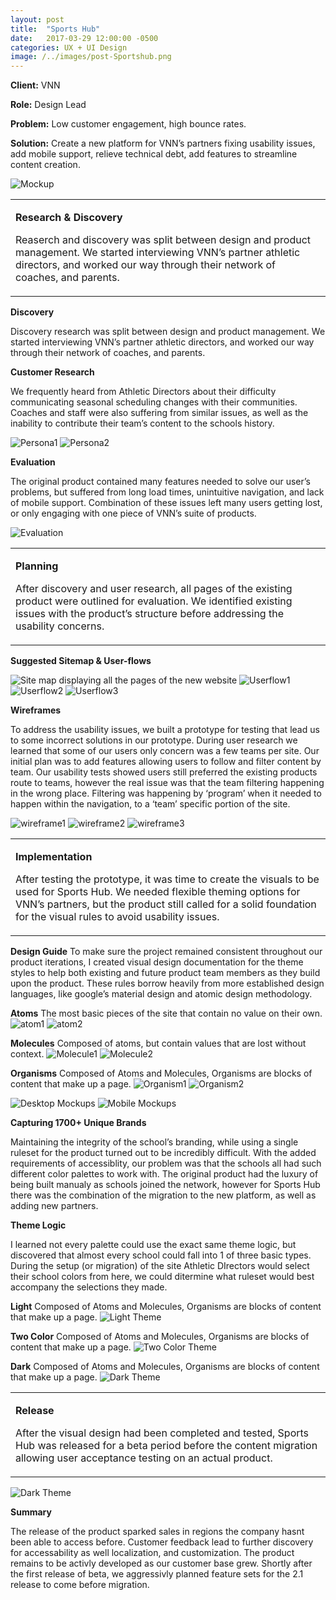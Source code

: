 ```yaml
---
layout: post
title:  "Sports Hub"
date:   2017-03-29 12:00:00 -0500
categories: UX + UI Design
image: /../images/post-Sportshub.png
---
```


**Client:** VNN

**Role:** Design Lead

**Problem:** Low customer engagement, high bounce rates.  

**Solution:** Create a new platform for VNN’s partners fixing usability issues, add mobile support, relieve technical debt, add features to streamline content creation.

![Mockup](/../images/posts/sports-hub/devices.png)


<table class="post-content-section">
    <tr>
        <td>
        <p><strong>Research & Discovery</strong></p>
        <p>Reaserch and discovery was split between design and product management. We started interviewing VNN’s partner athletic directors, and worked our way through their network of coaches, and parents. </p>
        </td>
    </tr>
</table>

**Discovery**

Discovery research was split between design and product management. We started interviewing VNN’s partner athletic directors, and worked our way through their network of coaches, and parents.



**Customer Research**

We frequently heard from Athletic Directors about their difficulty communicating seasonal scheduling changes with their communities. Coaches and staff were also suffering from similar issues, as well as the inability to contribute their team’s content to the schools history.

![Persona1](/../images/posts/sports-hub/th/th-persona1.png)
![Persona2](/../images/posts/sports-hub/th/th-persona2.png)

**Evaluation**

The original product contained many features needed to solve our user’s problems, but suffered from long load times, unintuitive navigation, and lack of mobile support. Combination of these issues left many users getting lost, or only engaging with one piece of VNN’s suite of products.

![Evaluation](/../images/posts/sports-hub/th/th-evaluation.png)


<table class="post-content-section">
    <tr>
        <td>
        <p><strong>Planning</strong></p>
        <p>After discovery and user research, all pages of the existing product were outlined for evaluation. We identified existing issues with the product’s structure before addressing the usability concerns.</p>
        </td>
    </tr>
</table>



**Suggested Sitemap & User-flows**

![Site map displaying all the pages of the new website](/../images/posts/sports-hub/full/full-sitemap.png)
![Userflow1](/../images/posts/sports-hub/th/th-userflow1.png)
![Userflow2](/../images/posts/sports-hub/th/th-userflow2.png)
![Userflow3](/../images/posts/sports-hub/th/th-userflow3.png)


**Wireframes**

To address the usability issues, we built a prototype for testing that lead us to some incorrect solutions in our prototype. During user research we learned that some of our users only concern was a few teams per site.  Our initial plan was to add features allowing users to follow and filter content by team. Our usability tests showed users still preferred the existing products route to teams, however the real issue was that the team filtering happening in the wrong place.  Filtering was happening by ‘program’ when it needed to happen within the navigation, to a ‘team’ specific portion of the site.

![wireframe1](/../images/posts/sports-hub/th/th-wireframe1.png)
![wireframe2](/../images/posts/sports-hub/th/th-wireframe2.png)
![wireframe3](/../images/posts/sports-hub/th/th-wireframe3.png)



<table class="post-content-section">
    <tr>
        <td>
        <p><strong>Implementation</strong></p>
        <p>After testing the prototype, it was time to create the visuals to be used for Sports Hub. We needed flexible theming options for VNN’s partners, but the product still called for a solid foundation for the visual rules to avoid usability issues.</p>
        </td>
    </tr>
</table>



**Design Guide**
To make sure the project remained consistent throughout our product iterations, I created visual design documentation for the theme styles to help both existing and future product team members as they build upon the product. These rules borrow heavily from more established design languages, like google’s material design and atomic design methodology.


**Atoms**
The most basic pieces of the site that contain no value on their own.
![atom1](/../images/posts/sports-hub/th/th-atom1.png)
![atom2](/../images/posts/sports-hub/th/th-atom2.png)

**Molecules**
Composed of atoms, but contain values that are lost without context.
![Molecule1](/../images/posts/sports-hub/th/th-molecule1.png)
![Molecule2](/../images/posts/sports-hub/th/th-molecule2.png)

**Organisms**
Composed of Atoms and Molecules, Organisms are blocks of content that make up a page.
![Organism1](/../images/posts/sports-hub/th/th-organism1.png)
![Organism2](/../images/posts/sports-hub/th/th-organism2.png)



![Desktop Mockups](/../images/posts/sports-hub/th/th-desk.png)
![Mobile Mockups](/../images/posts/sports-hub/th/th-mobile.png)



**Capturing 1700+ Unique Brands**

Maintaining the integrity of the school’s branding, while using a single ruleset for the product turned out to be incredibly difficult. With the added requirements of accessiblity, our problem was that the schools all had such different color palettes to work with. The original product had the luxury of being built manualy as schools joined the network, however for Sports Hub there was the combination of the migration to the new platform, as well as adding new partners.



**Theme Logic**

I learned not every palette could use the exact same theme logic, but discovered that almost every school could fall into 1 of three basic types. During the setup (or migration) of the site Athletic DIrectors would select their school colors from here, we could ditermine what ruleset would best accompany the selections they made.

**Light**
Composed of Atoms and Molecules, Organisms are blocks of content that make up a page.
![Light Theme](/../images/posts/sports-hub/th/th-light.png)

**Two Color**
Composed of Atoms and Molecules, Organisms are blocks of content that make up a page.
![Two Color Theme](/../images/posts/sports-hub/th/th-twocolor.png)

**Dark**
Composed of Atoms and Molecules, Organisms are blocks of content that make up a page.
![Dark Theme](/../images/posts/sports-hub/th/th-dark.png)


<table class="post-content-section">
    <tr>
        <td>
        <p><strong>Release</strong></p>
        <p>After the visual design had been completed and tested, Sports Hub was released for a beta period before the content migration allowing user acceptance testing on an actual product.</p>
        </td>
    </tr>
</table>


![Dark Theme](/../images/posts/sports-hub/th/th-altcolors.png)


**Summary**

The release of the product sparked sales in regions the company hasnt been able to access before. Customer feedback lead to further discovery for accessability as well localization, and customization. The product remains to be activly developed as our customer base grew. Shortly after the first release of beta, we aggressivly planned feature sets for the 2.1 release to come before migration.
